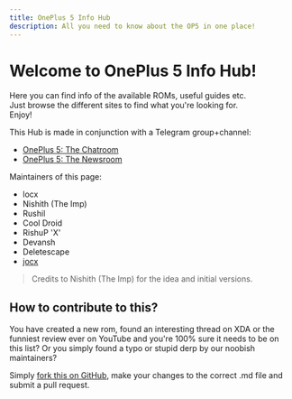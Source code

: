 ```yaml
---
title: OnePlus 5 Info Hub
description: All you need to know about the OP5 in one place!
---
```


# Welcome to OnePlus 5 Info Hub!		

Here you can find info of the available ROMs, useful guides etc.		
Just browse the different sites to find what you're looking for.		
Enjoy!		

This Hub is made in conjunction with a Telegram group+channel:

 * [OnePlus 5: The Chatroom](https://t.me/op5discussion)		
 * [OnePlus 5: The Newsroom](https://t.me/op5news)		

Maintainers of this page:		

* locx		
* Nishith (The Imp)		
* Rushil		
* Cool Droid		
* RishuP 'X'		
* Devansh
* Deletescape		
* [jocx](https://joonatanh.com)

> Credits to Nishith (The Imp) for the idea and initial versions.

## How to contribute to this?

You have created a new rom, found an interesting thread on XDA or the funniest
review ever on YouTube and you're 100% sure it needs to be on this list? Or you
simply found a typo or stupid derp by our noobish maintainers?

Simply [fork this on GitHub](https://github.com/op5hub/op5hub.github.io), make
your changes to the correct .md file and submit a pull request.
